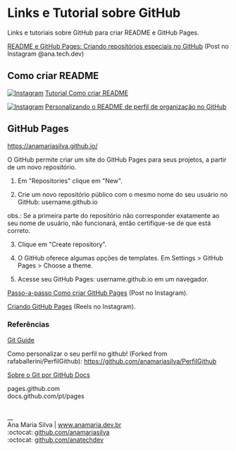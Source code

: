 # Links e Tutorial sobre GitHub

Links e tutoriais sobre GitHub para criar README e GitHub Pages.

<a href="https://www.instagram.com/p/CV_LXhXFQTc/" target="_blank">README e GitHub Pages: Criando repositórios especiais no GitHub</a> (Post no Instagram @ana.tech.dev)

## Como criar README

<a href="https://www.instagram.com/ana.tech.dev/"><img alt="Instagram" src="https://img.shields.io/badge/ana.tech.dev-%23E4405F.svg?style=plastic&logo=Instagram&logoColor=white&color=blue"/></a> [Tutorial Como criar README](https://www.instagram.com/p/CSQM0ImAqFq/?utm_medium=copy_link)

<a href="https://www.instagram.com/ana.tech.dev/"><img alt="Instagram" src="https://img.shields.io/badge/ana.tech.dev-%23E4405F.svg?style=plastic&logo=Instagram&logoColor=white&color=blue"/></a> [Personalizando o README de perfil de organização no GitHub](https://www.instagram.com/p/CZ7IqLRlnZL/)

## GitHub Pages
https://anamariasilva.github.io/

O GitHub permite criar um site do GitHub Pages para seus projetos, a partir de um novo repositório.

1. Em "Repositories" clique em "New".

2. Crie um novo repositório público com o mesmo nome do seu usuário no GitHub: username.github.io

obs.: Se a primeira parte do repositório não corresponder exatamente ao seu nome de usuário, não funcionará, então certifique-se de que está correto.

3. Clique em "Create repository".

4. O GitHub oferece algumas opções de templates. Em Settings > GitHub Pages > Choose a theme.

5. Acesse seu GitHub Pages: username.github.io em um navegador.

<a href="https://www.instagram.com/p/CO_XgZYjBil/?utm_medium=copy_link" target="_blank">Passo-a-passo Como criar GitHub Pages</a> (Post no Instagram).

<a href="https://www.instagram.com/reel/CSVLlSeAU3x/" target="_blank">Criando GitHub Pages</a> (Reels no Instagram).

### Referências

[Git Guide](https://github.com/git-guides) <br>

Como personalizar o seu perfil no github! (Forked from rafaballerini/PerfilGithub): https://github.com/anamariasilva/PerfilGithub <br>

[Sobre o Git por GitHub Docs](https://docs.github.com/pt/get-started/using-git/about-git)

pages.github.com<br>
docs.github.com/pt/pages

<br>
__<br>
Ana Maria Silva | <a href="https://www.anamaria.dev.br" target="_blank">www.anamaria.dev.br</a><br>
:octocat: <a href="https://github.com/anamariasilva" target="_blank">github.com/anamariasilva</a><br>
:octocat: <a href="https://github.com/anatechdev" target="_blank">github.com/anatechdev</a>

